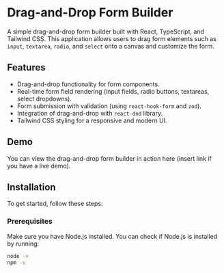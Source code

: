 # Drag-and-Drop Form Builder

A simple drag-and-drop form builder built with React, TypeScript, and Tailwind CSS. This application allows users to drag form elements such as `input`, `textarea`, `radio`, and `select` onto a canvas and customize the form.

## Features

- Drag-and-drop functionality for form components.
- Real-time form field rendering (input fields, radio buttons, textareas, select dropdowns).
- Form submission with validation (using `react-hook-form` and `zod`).
- Integration of drag-and-drop with `react-dnd` library.
- Tailwind CSS styling for a responsive and modern UI.

## Demo

You can view the drag-and-drop form builder in action here (insert link if you have a live demo).

## Installation

To get started, follow these steps:

### Prerequisites

Make sure you have Node.js installed. You can check if Node.js is installed by running:

```bash
node -v
npm -v
```
